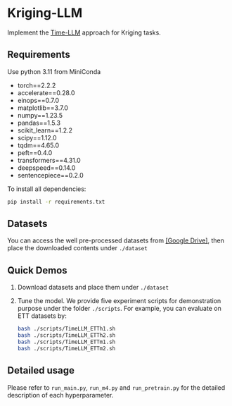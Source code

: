 # Kriging-LLM
Implement the [Time-LLM](https://github.com/KimMeen/Time-LLM) approach for Kriging tasks.

## Requirements

Use python 3.11 from MiniConda

- torch==2.2.2
- accelerate==0.28.0
- einops==0.7.0
- matplotlib==3.7.0
- numpy==1.23.5
- pandas==1.5.3
- scikit_learn==1.2.2
- scipy==1.12.0
- tqdm==4.65.0
- peft==0.4.0
- transformers==4.31.0
- deepspeed==0.14.0
- sentencepiece==0.2.0

To install all dependencies:

```sh
pip install -r requirements.txt
```

## Datasets

You can access the well pre-processed datasets from [[Google Drive]](https://drive.google.com/file/d/1NF7VEefXCmXuWNbnNe858WvQAkJ_7wuP/view?usp=sharing), then place the downloaded contents under `./dataset`

## Quick Demos

1. Download datasets and place them under `./dataset`

2. Tune the model. We provide five experiment scripts for demonstration purpose under the folder `./scripts`. For example, you can evaluate on ETT datasets by:

   ```sh
   bash ./scripts/TimeLLM_ETTh1.sh 
   bash ./scripts/TimeLLM_ETTh2.sh 
   bash ./scripts/TimeLLM_ETTm1.sh 
   bash ./scripts/TimeLLM_ETTm2.sh
   ```

## Detailed usage

Please refer to ```run_main.py```, ```run_m4.py``` and ```run_pretrain.py``` for the detailed description of each hyperparameter.
